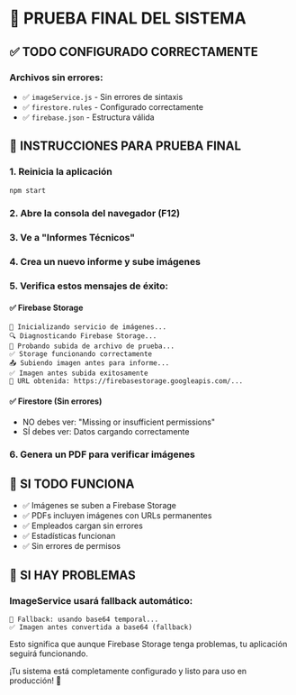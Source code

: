 # 🧪 PRUEBA FINAL DEL SISTEMA

## ✅ **TODO CONFIGURADO CORRECTAMENTE**

### Archivos sin errores:
- ✅ `imageService.js` - Sin errores de sintaxis
- ✅ `firestore.rules` - Configurado correctamente  
- ✅ `firebase.json` - Estructura válida

## 🚀 **INSTRUCCIONES PARA PRUEBA FINAL**

### 1. Reinicia la aplicación
```bash
npm start
```

### 2. Abre la consola del navegador (F12)

### 3. Ve a "Informes Técnicos"

### 4. Crea un nuevo informe y sube imágenes

### 5. Verifica estos mensajes de éxito:

#### ✅ **Firebase Storage**
```
🔧 Inicializando servicio de imágenes...
🔍 Diagnosticando Firebase Storage...
🧪 Probando subida de archivo de prueba...
✅ Storage funcionando correctamente
📤 Subiendo imagen antes para informe...
✅ Imagen antes subida exitosamente
🔗 URL obtenida: https://firebasestorage.googleapis.com/...
```

#### ✅ **Firestore (Sin errores)**
- NO debes ver: "Missing or insufficient permissions"
- SÍ debes ver: Datos cargando correctamente

### 6. Genera un PDF para verificar imágenes

## 🎯 **SI TODO FUNCIONA**

- ✅ Imágenes se suben a Firebase Storage
- ✅ PDFs incluyen imágenes con URLs permanentes
- ✅ Empleados cargan sin errores
- ✅ Estadísticas funcionan
- ✅ Sin errores de permisos

## 🔧 **SI HAY PROBLEMAS**

### ImageService usará fallback automático:
```
🔄 Fallback: usando base64 temporal...
✅ Imagen antes convertida a base64 (fallback)
```

Esto significa que aunque Firebase Storage tenga problemas, tu aplicación seguirá funcionando.

¡Tu sistema está completamente configurado y listo para uso en producción! 🎉
